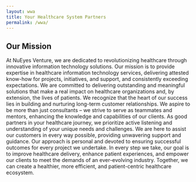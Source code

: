 ```yaml
---
layout: wwa
title: Your Healthcare System Partners
permalink: /wwa/
---
```


## Our Mission
At NuEyes Venture, we are dedicated to revolutionizing healthcare through innovative information technology solutions. Our mission is to provide expertise in healthcare information technology services, delivering attested know-how for projects, initiatives, and support, and consistently exceeding expectations.
We are committed to delivering outstanding and meaningful solutions that make a real impact on healthcare organizations and, by extension, the lives of patients. We recognize that the heart of our success lies in building and nurturing long-term customer relationships. We aspire to be more than just consultants – we strive to serve as teammates and mentors, enhancing the knowledge and capabilities of our clients.
As good partners in your healthcare journey, we prioritize active listening and understanding of your unique needs and challenges. We are here to assist our customers in every way possible, providing unwavering support and guidance. Our approach is personal and devoted to ensuring successful outcomes for every project we undertake.
In every step we take, our goal is to improve healthcare delivery, enhance patient experiences, and empower our clients to meet the demands of an ever-evolving industry. Together, we can create a healthier, more efficient, and patient-centric healthcare ecosystem.
